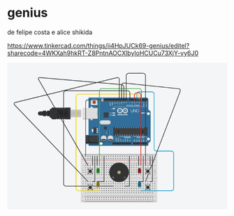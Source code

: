# genius
de felipe costa e alice shikida

https://www.tinkercad.com/things/ii4HpJUCk69-genius/editel?sharecode=4WKXah9hkRT-Z8PntnAOCXlbyloHCUCu73XjY-vy6J0

<img src="https://github.com/felipeunsonst/genius/blob/main/tinkercad.png"/>

